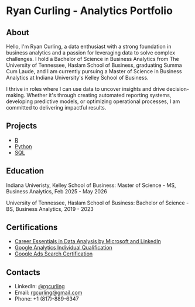 # Ryan Curling - Analytics Portfolio

## About
Hello, I'm Ryan Curling, a data enthusiast with a strong foundation in business analytics and a passion for leveraging data to solve complex challenges. I hold a Bachelor of Science in Business Analytics from The University of Tennessee, Haslam School of Business, graduating Summa Cum Laude, and I am currently pursuing a Master of Science in Business Analytics at Indiana University's Kelley School of Business.

I thrive in roles where I can use data to uncover insights and drive decision-making. Whether it's through creating automated reporting systems, developing predictive models, or optimizing operational processes, I am committed to delivering impactful results.

## Projects
- [R](https://github.com/rgcurling/Ryan-Curling-portfolio/tree/main/R)
- [Python](https://github.com/rgcurling/Ryan-Curling-portfolio/tree/main/Python)
- [SQL](https://github.com/rgcurling/Ryan-Curling-portfolio/tree/main/SQL)




## Education
Indiana Univeristy, Kelley School of Business: 
Master of Science - MS, Business Analytics,
Feb 2025 - May 2026

University of Tennessee, Haslam School of Business:
Bachelor of Science - BS, Business Analytics, 
2019 - 2023

## Certifications

- [Career Essentials in Data Analysis by Microsoft and LinkedIn](https://www.linkedin.com/learning/certificates/40ecf623da96823448294b6d4b5a81de6186356c6bd9fd05ed3056e0bda3aa3c?trk=share_certificate)
- [Google Analytics Individual Qualification](https://skillshop.exceedlms.com/student/award/hTKNoTJdJNFtcXj9zxGkToTP)
- [Google Ads Search Certification](https://skillshop.exceedlms.com/profiles/37e5e53bd73b4c63ac228393c8415128)

## Contacts
- LinkedIn: [@rgcurling](https://www.linkedin.com/in/ryan-curling-79813b1b8/)
- Email: rgcurling@gmail.com
- Phone: +1 (817)-889-6347
